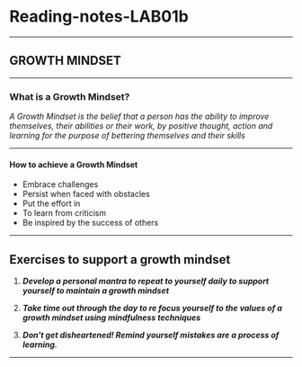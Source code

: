 # Reading-notes-LAB01b
***

## GROWTH MINDSET
***

### What is a Growth Mindset?
*A Growth Mindset is the belief that a person has the ability to improve themselves, their abilities or their work, by positive thought, action and learning for the purpose of bettering themselves and their skills*
***
#### How to achieve a Growth Mindset
- Embrace challenges
- Persist when faced with obstacles
- Put the effort in
- To learn from criticism
- Be inspired by the success of others 
***

## Exercises to support a growth mindset

1.  _**Develop a personal mantra to repeat to yourself daily to support yourself to maintain a growth mindset**_  

2.  _**Take time out through the day to re focus yourself to the values of a growth mindset using mindfulness techniques**_  

3.  _**Don't get disheartened!  Remind yourself mistakes are a process of learning.**_  
***










